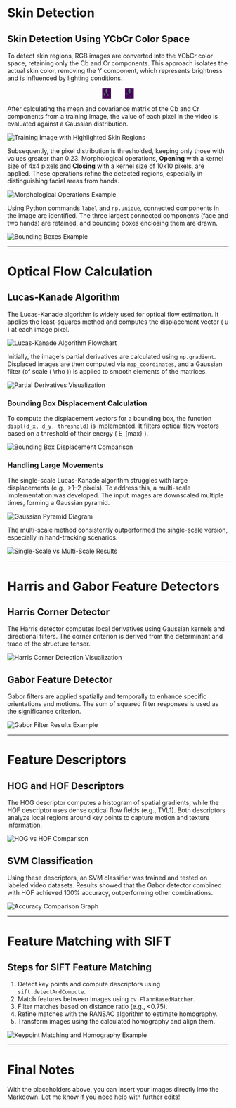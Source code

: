 # Skin Detection

## Skin Detection Using YCbCr Color Space

To detect skin regions, RGB images are converted into the YCbCr color space, retaining only the Cb and Cr components. This approach isolates the actual skin color, removing the Y component, which represents brightness and is influenced by lighting conditions.

<div style="display: flex; justify-content: center; align-items: center; gap: 2rem; margin: 0 auto; width: 20%;">
  <img src="./assets/Screenshot_9.jpg" alt="YCbCr Color Space Diagram" style="width: 20%;"/>
  <img src="./assets/Screenshot_10.jpg" alt="Training Image with Highlighted Skin Regions" style="width: 20%;"/>
</div>

After calculating the mean and covariance matrix of the Cb and Cr components from a training image, the value of each pixel in the video is evaluated against a Gaussian distribution.

![Training Image with Highlighted Skin Regions](path-to-image.png)

Subsequently, the pixel distribution is thresholded, keeping only those with values greater than 0.23. Morphological operations, **Opening** with a kernel size of 4x4 pixels and **Closing** with a kernel size of 10x10 pixels, are applied. These operations refine the detected regions, especially in distinguishing facial areas from hands.

![Morphological Operations Example](path-to-image.png)

Using Python commands `label` and `np.unique`, connected components in the image are identified. The three largest connected components (face and two hands) are retained, and bounding boxes enclosing them are drawn.

![Bounding Boxes Example](path-to-image.png)

---

# Optical Flow Calculation

## Lucas-Kanade Algorithm

The Lucas-Kanade algorithm is widely used for optical flow estimation. It applies the least-squares method and computes the displacement vector \( u \) at each image pixel.

![Lucas-Kanade Algorithm Flowchart](path-to-image.png)

Initially, the image's partial derivatives are calculated using `np.gradient`. Displaced images are then computed via `map_coordinates`, and a Gaussian filter (of scale \( \rho \)) is applied to smooth elements of the matrices.

![Partial Derivatives Visualization](path-to-image.png)

### Bounding Box Displacement Calculation

To compute the displacement vectors for a bounding box, the function `displ(d_x, d_y, threshold)` is implemented. It filters optical flow vectors based on a threshold of their energy \( E_{max} \).

![Bounding Box Displacement Comparison](path-to-image.png)

### Handling Large Movements

The single-scale Lucas-Kanade algorithm struggles with large displacements (e.g., >1–2 pixels). To address this, a multi-scale implementation was developed. The input images are downscaled multiple times, forming a Gaussian pyramid.

![Gaussian Pyramid Diagram](path-to-image.png)

The multi-scale method consistently outperformed the single-scale version, especially in hand-tracking scenarios.

![Single-Scale vs Multi-Scale Results](path-to-image.png)

---

# Harris and Gabor Feature Detectors

## Harris Corner Detector

The Harris detector computes local derivatives using Gaussian kernels and directional filters. The corner criterion is derived from the determinant and trace of the structure tensor.

![Harris Corner Detection Visualization](path-to-image.png)

## Gabor Feature Detector

Gabor filters are applied spatially and temporally to enhance specific orientations and motions. The sum of squared filter responses is used as the significance criterion.

![Gabor Filter Results Example](path-to-image.png)

---

# Feature Descriptors

## HOG and HOF Descriptors

The HOG descriptor computes a histogram of spatial gradients, while the HOF descriptor uses dense optical flow fields (e.g., TVL1). Both descriptors analyze local regions around key points to capture motion and texture information.

![HOG vs HOF Comparison](path-to-image.png)

## SVM Classification

Using these descriptors, an SVM classifier was trained and tested on labeled video datasets. Results showed that the Gabor detector combined with HOF achieved 100% accuracy, outperforming other combinations.

![Accuracy Comparison Graph](path-to-image.png)

---

# Feature Matching with SIFT

## Steps for SIFT Feature Matching

1. Detect key points and compute descriptors using `sift.detectAndCompute`.
2. Match features between images using `cv.FlannBasedMatcher`.
3. Filter matches based on distance ratio (e.g., <0.75).
4. Refine matches with the RANSAC algorithm to estimate homography.
5. Transform images using the calculated homography and align them.

![Keypoint Matching and Homography Example](path-to-image.png)

---

# Final Notes

With the placeholders above, you can insert your images directly into the Markdown. Let me know if you need help with further edits!
